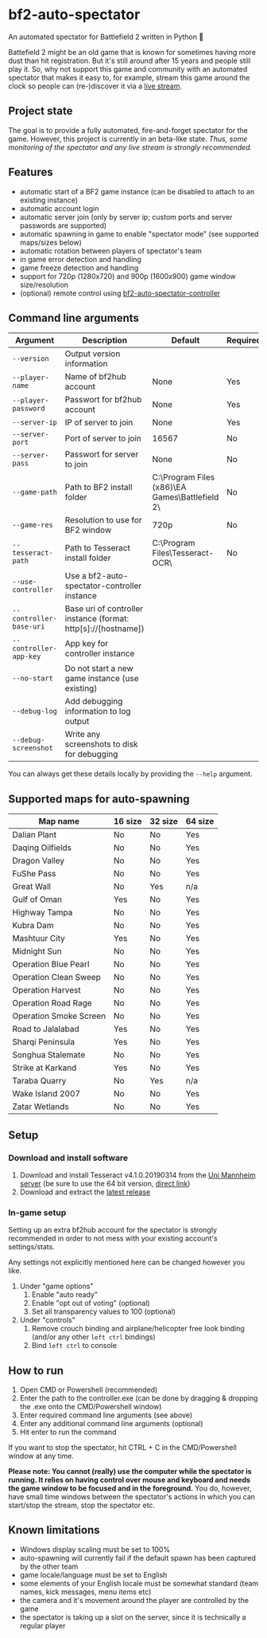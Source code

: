 # bf2-auto-spectator
An automated spectator for Battlefield 2 written in Python 🐍

Battefield 2 might be an old game that is known for sometimes having more dust than hit registration. But it's still around after 15 years and people still play it. So, why not support this game and community with an automated spectator that makes it easy to, for example, stream this game around the clock so people can (re-)discover it via a [live stream](https://twitch.tv/allidoisspectate).

## Project state
The goal is to provide a fully automated, fire-and-forget spectator for the game. However, this project is currently in an beta-like state. *Thus, some monitoring of the spectator and any live stream is strongly recommended.*

## Features
- automatic start of a BF2 game instance (can be disabled to attach to an existing instance)
- automatic account login
- automatic server join (only by server ip; custom ports and server passwords are supported)
- automatic spawning in game to enable "spectator mode" (see supported maps/sizes below)
- automatic rotation between players of spectator's team
- in game error detection and handling
- game freeze detection and handling
- support for 720p (1280x720) and 900p (1600x900) game window size/resolution
- (optional) remote control using [bf2-auto-spectator-controller](https://github.com/cetteup/bf2-auto-spectator-controller)

## Command line arguments
Argument|Description|Default|Required
--------|-----------|-------|--------
`--version`|Output version information
`--player-name`|Name of bf2hub account|None|Yes
`--player-password`|Passwort for bf2hub account|None|Yes
`--server-ip`|IP of server to join|None|Yes
`--server-port`|Port of server to join|16567|No
`--server-pass`|Passwort for server to join|None|No
`--game-path`|Path to BF2 install folder|C:\Program Files (x86)\EA Games\Battlefield 2\ |No
`--game-res`|Resolution to use for BF2 window|720p|No
`--tesseract-path`|Path to Tesseract install folder|C:\Program Files\Tesseract-OCR\ |No
`--use-controller`|Use a bf2-auto-spectator-controller instance
`--controller-base-uri`|Base uri of controller instance (format: http[s]://[hostname])
`--controller-app-key`|App key for controller instance
`--no-start`|Do not start a new game instance (use existing)
`--debug-log`|Add debugging information to log output
`--debug-screenshot`|Write any screenshots to disk for debugging

You can always get these details locally by providing the `--help` argument.

## Supported maps for auto-spawning
Map name|16 size|32 size|64 size
--------|-------|-------|-------
Dalian Plant|No|No|Yes
Daqing Oilfields|No|No|Yes
Dragon Valley|No|No|Yes
FuShe Pass|No|No|Yes
Great Wall|No|Yes|n/a
Gulf of Oman|Yes|No|Yes
Highway Tampa|No|No|Yes
Kubra Dam|No|No|Yes
Mashtuur City|Yes|No|Yes
Midnight Sun|No|No|Yes
Operation Blue Pearl|No|No|Yes
Operation Clean Sweep|No|No|Yes
Operation Harvest|No|No|Yes
Operation Road Rage|No|No|Yes
Operation Smoke Screen|No|No|Yes
Road to Jalalabad|Yes|No|Yes
Sharqi Peninsula|Yes|No|Yes
Songhua Stalemate|No|No|Yes
Strike at Karkand|Yes|No|Yes
Taraba Quarry|No|Yes|n/a
Wake Island 2007|No|No|Yes
Zatar Wetlands|No|No|Yes

## Setup
### Download and install software
1. Download and install Tesseract v4.1.0.20190314 from the [Uni Mannheim server](https://digi.bib.uni-mannheim.de/tesseract/) (be sure to use the 64 bit version, [direct link](https://digi.bib.uni-mannheim.de/tesseract/tesseract-ocr-w64-setup-v4.1.0.20190314.exe))
2. Download and extract the [latest release](https://github.com/cetteup/bf2-auto-spectator/releases/latest)

### In-game setup
Setting up an extra bf2hub account for the spectator is strongly recommended in order to not mess with your existing account's settings/stats.

Any settings not explicitly mentioned here can be changed however you like.
1. Under "game options"
    1. Enable "auto ready"
    2. Enable "opt out of voting" (optional)
    3. Set all transparency values to 100 (optional)
2. Under "controls"
    1. Remove crouch binding and airplane/helicopter free look binding (and/or any other `left ctrl` bindings)
    2. Bind `left ctrl` to console
  
## How to run
1. Open CMD or Powershell (recommended)
2. Enter the path to the controller.exe (can be done by dragging & dropping the .exe onto the CMD/Powershell window)
3. Enter required command line arguments (see above)
4. Enter any additional command line arguments (optional)
5. Hit enter to run the command

If you want to stop the spectator, hit CTRL + C in the CMD/Powershell window at any time.

**Please note: You cannot (really) use the computer while the spectator is running. It relies on having control over mouse and keyboard and needs the game window to be focused and in the foreground.** You do, however, have small time windows between the spectator's actions in which you can start/stop the stream, stop the spectator etc.

## Known limitations
- Windows display scaling must be set to 100%
- auto-spawning will currently fail if the default spawn has been captured by the other team
- game locale/language must be set to English
- some elements of your English locale must be somewhat standard (team names, kick messages, menu items etc)
- the camera and it's movement around the player are controlled by the game
- the spectator is taking up a slot on the server, since it is technically a regular player
